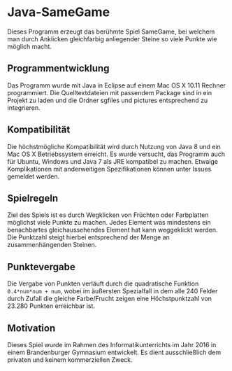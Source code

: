 # Java-SameGame
Dieses Programm erzeugt das berühmte Spiel SameGame, bei welchem man durch Anklicken gleichfarbig anliegender Steine so viele Punkte wie möglich macht.

## Programmentwicklung
Das Programm wurde mit Java in Eclipse auf einem Mac OS X 10.11 Rechner programmiert. Die Quelltextdateien mit passendem Package sind in ein Projekt zu laden und die Ordner sgfiles und pictures entsprechend zu integrieren.

## Kompatibilität
Die höchstmögliche Kompatibilität wird durch Nutzung von Java 8 und ein Mac OS X Betriebssystem erreicht. Es wurde versucht, das Programm auch für Ubuntu, Windows und Java 7 als JRE kompatibel zu machen.
Etwaige Komplikationen mit anderweitigen Spezifikationen können unter Issues gemeldet werden.

## Spielregeln
Ziel des Spiels ist es durch Wegklicken von Früchten oder Farbplatten möglichst viele Punkte zu machen. Jedes Element was mindestens ein benachbartes gleichaussehendes Element hat kann weggeklickt werden. Die Punktzahl steigt hierbei entsprechend der Menge an zusammenhängenden Steinen.

## Punktevergabe
Die Vergabe von Punkten verläuft durch die quadratische Funktion `0.4*num*num + num`, wobei im äußersten Spezialfall in dem alle 240 Felder durch Zufall die gleiche Farbe/Frucht zeigen eine Höchstpunktzahl von 23.280 Punkten erreichbar ist.

## Motivation
Dieses Spiel wurde im Rahmen des Informatikunterrichts im Jahr 2016 in einem Brandenburger Gymnasium entwickelt. Es dient ausschließlich dem privaten und keinem kommerziellen Zweck.
